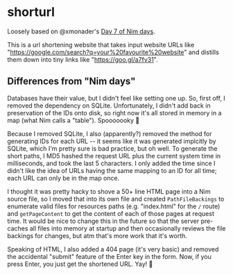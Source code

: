 # shorturl

Loosely based on @xmonader's [Day 7 of Nim days](https://xmonader.github.io/nimdays/day07_shorturl.html).

This is a url shortening website that takes input website URLs like "https://google.com/search?q=your%20favourite%20website" and distills them down into tiny links like "https://goo.gl/a7fv31".

## Differences from "Nim days"

Databases have their value, but I didn't feel like setting one up. So, first
off, I removed the dependency on SQLite. Unfortunately, I didn't add back in
preservation of the IDs onto disk, so right now it's all stored in memory in
a map (what Nim calls a "table"). Spooooooky 👻

Because I removed SQLite, I also (apparently?) removed the method for
generating IDs for each URL -- it seems like it was generated implcitly by
SQLite, which I'm pretty sure is bad practice, but oh well. To generate the
short paths, I MD5 hashed the request URL plus the current system time in
milliseconds, and took the last 5 characters. I only added the time since I
didn't like the idea of URLs having the same mapping to an ID for all time;
each URL can only be in the map once.

I thought it was pretty hacky to shove a 50+ line HTML page into a Nim source
file, so I moved that into its own file and created `PathFileBackings` to
enumerate valid files for resources paths (e.g. "index.html" for the `/`
route) and `getPageContent` to get the content of each of those pages at
request time. It would be nice to change this in the future so that the
server pre-caches all files into memory at startup and then occasionally
reviews the file backings for changes, but atm that's more work that it's
worth.

Speaking of HTML, I also added a 404 page (it's very basic) and removed the
accidental "submit" feature of the Enter key in the form. Now, if you press
Enter, you just get the shortened URL. Yay! 🎉 
